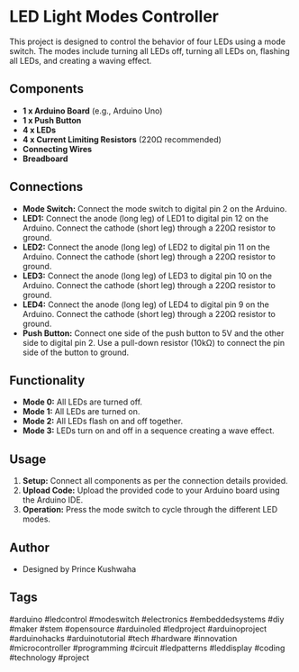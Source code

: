 # LED Light Modes Controller

This project is designed to control the behavior of four LEDs using a mode switch. The modes include turning all LEDs off, turning all LEDs on, flashing all LEDs, and creating a waving effect.

## Components

- **1 x Arduino Board** (e.g., Arduino Uno)
- **1 x Push Button**
- **4 x LEDs**
- **4 x Current Limiting Resistors** (220Ω recommended)
- **Connecting Wires**
- **Breadboard**

## Connections

- **Mode Switch:** Connect the mode switch to digital pin 2 on the Arduino.
- **LED1:** Connect the anode (long leg) of LED1 to digital pin 12 on the Arduino. Connect the cathode (short leg) through a 220Ω resistor to ground.
- **LED2:** Connect the anode (long leg) of LED2 to digital pin 11 on the Arduino. Connect the cathode (short leg) through a 220Ω resistor to ground.
- **LED3:** Connect the anode (long leg) of LED3 to digital pin 10 on the Arduino. Connect the cathode (short leg) through a 220Ω resistor to ground.
- **LED4:** Connect the anode (long leg) of LED4 to digital pin 9 on the Arduino. Connect the cathode (short leg) through a 220Ω resistor to ground.
- **Push Button:** Connect one side of the push button to 5V and the other side to digital pin 2. Use a pull-down resistor (10kΩ) to connect the pin side of the button to ground.

## Functionality

- **Mode 0:** All LEDs are turned off.
- **Mode 1:** All LEDs are turned on.
- **Mode 2:** All LEDs flash on and off together.
- **Mode 3:** LEDs turn on and off in a sequence creating a wave effect.

## Usage

1. **Setup:** Connect all components as per the connection details provided.
2. **Upload Code:** Upload the provided code to your Arduino board using the Arduino IDE.
3. **Operation:** Press the mode switch to cycle through the different LED modes.

## Author

- Designed by Prince Kushwaha

## Tags

#arduino #ledcontrol #modeswitch #electronics #embeddedsystems #diy #maker #stem #opensource #arduinoled #ledproject #arduinoproject #arduinohacks #arduinotutorial #tech #hardware #innovation #microcontroller #programming #circuit #ledpatterns #leddisplay #coding #technology #project
